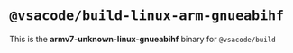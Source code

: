 # `@vsacode/build-linux-arm-gnueabihf`

This is the **armv7-unknown-linux-gnueabihf** binary for `@vsacode/build`
